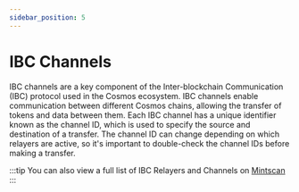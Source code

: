 ```yaml
---
sidebar_position: 5
---
```


# IBC Channels

IBC channels are a key component of the Inter-blockchain Communication (IBC) protocol used in the Cosmos ecosystem. 
IBC channels enable communication between different Cosmos chains, allowing the transfer of tokens and data between 
them. Each IBC channel has a unique identifier known as the channel ID, which is used to specify the source and 
destination of a transfer. The channel ID can change depending on which relayers are active, so it's important to
 double-check the channel IDs before making a transfer.

:::tip
You can also view a full list of IBC Relayers and Channels on [Mintscan](https://www.mintscan.io/evmos/relayers)
:::
